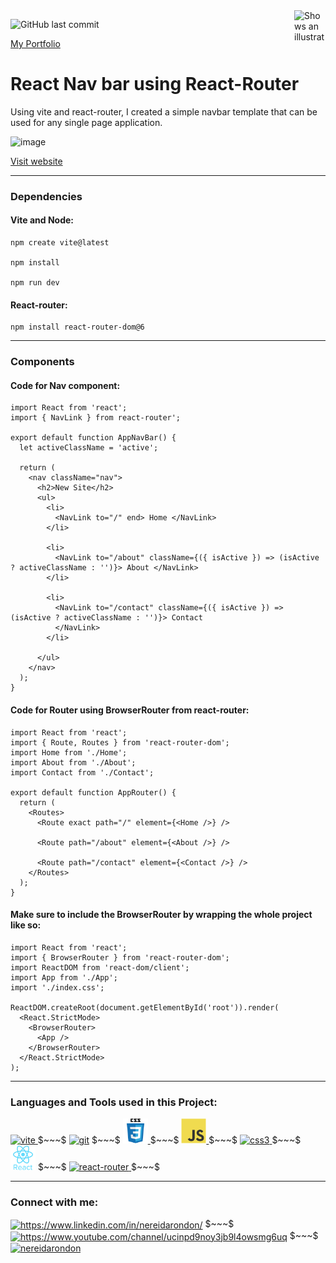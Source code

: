 <picture>
  <source media="(prefers-color-scheme: dark)" srcset="https://user-images.githubusercontent.com/25423296/163456776-7f95b81a-f1ed-45f7-b7ab-8fa810d529fa.png">
  <source media="(prefers-color-scheme: light)" srcset="https://user-images.githubusercontent.com/25423296/163456779-a8556205-d0a5-45e2-ac17-42d089e3c3f8.png">
  <img align='right' alt="Shows an illustrated sun in light mode and a moon with stars in dark mode." src="https://user-images.githubusercontent.com/25423296/163456779-a8556205-d0a5-45e2-ac17-42d089e3c3f8.png" width='50' height='50'>
</picture>

![GitHub last commit](https://img.shields.io/github/last-commit/nereidarondon/react-nav?style=for-the-badge)

[My Portfolio](http://NereidaRondon.com)

# <h1>React Nav bar using React-Router</h1>

Using vite and react-router, I created a simple navbar template that can be used for any single page application.

![image](https://user-images.githubusercontent.com/97356401/198838782-1665a773-0ece-4a11-860f-71fcc2bdd344.png)



[Visit website](https://sugarplumfairy.netlify.app/)

----------------------

### Dependencies

<h4> Vite and Node:</h4>

```
npm create vite@latest

npm install

npm run dev
```


<h4>React-router:</h4>

```
npm install react-router-dom@6
```

----------------------

### Components


<h4> Code for Nav component:</h4>

```
import React from 'react';
import { NavLink } from react-router';

export default function AppNavBar() {
  let activeClassName = 'active';

  return (
    <nav className="nav">
      <h2>New Site</h2>
      <ul>
        <li> 
          <NavLink to="/" end> Home </NavLink> 
        </li>
        
        <li> 
          <NavLink to="/about" className={({ isActive }) => (isActive ? activeClassName : '')}> About </NavLink>
        </li>

        <li>
          <NavLink to="/contact" className={({ isActive }) => (isActive ? activeClassName : '')}> Contact
          </NavLink>
        </li>

      </ul>
    </nav>
  );
}
```

<h4> Code for Router using BrowserRouter from react-router:</h4>

```
import React from 'react';
import { Route, Routes } from 'react-router-dom';
import Home from './Home';
import About from './About';
import Contact from './Contact';

export default function AppRouter() {
  return (
    <Routes>
      <Route exact path="/" element={<Home />} />

      <Route path="/about" element={<About />} />

      <Route path="/contact" element={<Contact />} />
    </Routes>
  );
}
```

<h4>Make sure to include the BrowserRouter by wrapping the whole project like so:</h4>

```
import React from 'react';
import { BrowserRouter } from 'react-router-dom';
import ReactDOM from 'react-dom/client';
import App from './App';
import './index.css';

ReactDOM.createRoot(document.getElementById('root')).render(
  <React.StrictMode>
    <BrowserRouter>
      <App />
    </BrowserRouter>
  </React.StrictMode>
);

```
------------------
<h3 align="left">Languages and Tools used in this Project:</h3>
<p align="left"> <a href="https://vitejs.dev/" target="_blank" rel="noreferrer"> <img src="https://vitejs.dev/logo-with-shadow.png" alt="vite" width="40" height="40"/> </a> $~~~$
<a href="https://git-scm.com/" target="_blank" rel="noreferrer"> <img src="https://www.vectorlogo.zone/logos/git-scm/git-scm-icon.svg" alt="git" width="40" height="40"/></a> $~~~$
<a href="https://www.w3schools.com/css/" target="_blank" rel="noreferrer"> <img src="https://raw.githubusercontent.com/devicons/devicon/master/icons/css3/css3-original-wordmark.svg" alt="css3" width="40" height="40"/> </a> $~~~$  
<a href="https://developer.mozilla.org/en-US/docs/Web/JavaScript" target="_blank" rel="noreferrer"> <img src="https://raw.githubusercontent.com/devicons/devicon/master/icons/javascript/javascript-original.svg" alt="javascript" width="40" height="40"/> </a> $~~~$ 
<a href="https://reactjs.org/docs/jsx-in-depth.html"> <img src="https://tinyurl.com/5bpva66d" alt="css3" width="40" height="40"/> </a> $~~~$  
<a href="https://reactjs.org/" target="_blank" rel="noreferrer"> <img src="https://raw.githubusercontent.com/devicons/devicon/master/icons/react/react-original-wordmark.svg" alt="react" width="40" height="40"/></a> $~~~$
<a href="https://reactrouter.com/en/main"> <img src="https://user-images.githubusercontent.com/97356401/197912754-907c7c61-eaf9-4912-b979-ba3daf4a434e.svg" alt="react-router" width="45" height="45"/> </a> $~~~$ 
</p>



<!-- -------------------------------------------------

### Video:

[Weather Dashboard App](https://user-images.githubusercontent.com/97356401/196055500-8988c32a-f2ef-48a2-85c7-d545590214bb.webm) -->


---

<h3 align="left">Connect with me:</h3>
<p align="left">
<a href="https://linkedin.com/in/https://www.linkedin.com/in/nereidarondon/" target="blank"><img align="center" src="https://raw.githubusercontent.com/rahuldkjain/github-profile-readme-generator/master/src/images/icons/Social/linked-in-alt.svg" alt="https://www.linkedin.com/in/nereidarondon/" height="30" width="40" /></a> $~~~$
<a href="https://www.youtube.com/c/https://www.youtube.com/channel/ucinpd9noy3jb9l4owsmg6uq" target="blank"><img align="center" src="https://raw.githubusercontent.com/rahuldkjain/github-profile-readme-generator/master/src/images/icons/Social/youtube.svg" alt="https://www.youtube.com/channel/ucinpd9noy3jb9l4owsmg6uq" height="30" width="40" /></a> $~~~$
<a href="https://www.leetcode.com/nereidarondon" target="blank"><img align="center" src="https://raw.githubusercontent.com/rahuldkjain/github-profile-readme-generator/master/src/images/icons/Social/leet-code.svg" alt="nereidarondon" height="30" width="40" /></a>
</p>
